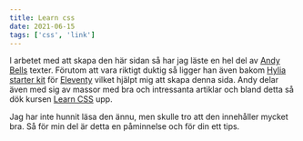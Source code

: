 ```yaml
---
title: Learn css
date: 2021-06-15
tags: ['css', 'link']
---
```


I arbetet med att skapa den här sidan så har jag läste en hel del av [Andy Bells](https://piccalil.li/) texter. Förutom att vara riktigt duktig så ligger han även bakom [Hylia starter kit](https://github.com/andy-piccalilli/hylia) för [Eleventy](https://www.11ty.dev/) vilket hjälpt mig att skapa denna sida.
Andy delar även med sig av massor med bra och intressanta artiklar och bland detta så dök kursen [Learn CSS](https://web.dev/learn/css/) upp.

Jag har inte hunnit läsa den ännu, men skulle tro att den innehåller mycket bra. Så för min del är detta en påminnelse och för din ett tips.